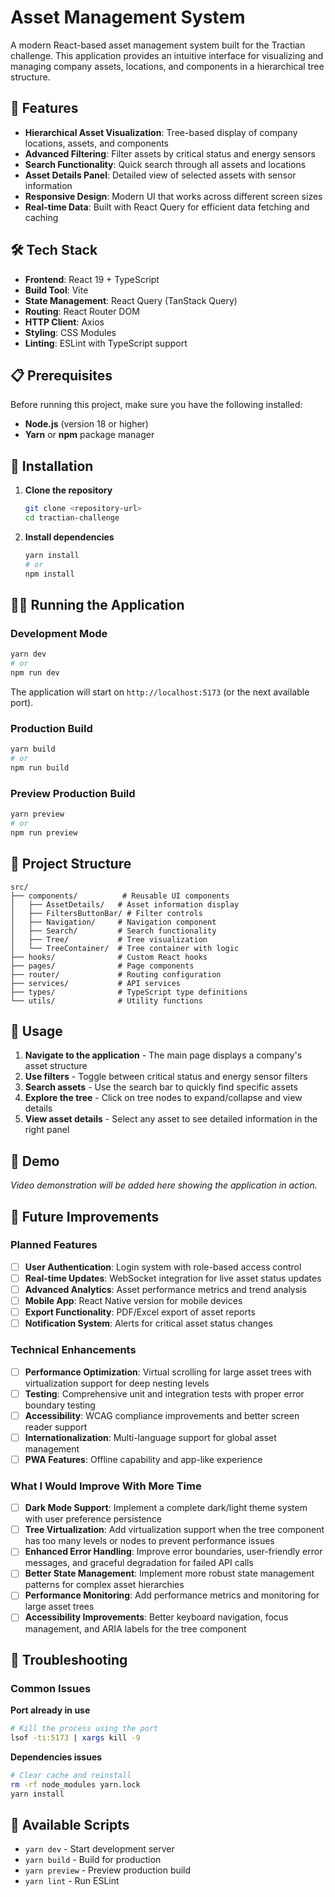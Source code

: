# Asset Management System

A modern React-based asset management system built for the Tractian challenge. This application provides an intuitive interface for visualizing and managing company assets, locations, and components in a hierarchical tree structure.

## 🚀 Features

- **Hierarchical Asset Visualization**: Tree-based display of company locations, assets, and components
- **Advanced Filtering**: Filter assets by critical status and energy sensors
- **Search Functionality**: Quick search through all assets and locations
- **Asset Details Panel**: Detailed view of selected assets with sensor information
- **Responsive Design**: Modern UI that works across different screen sizes
- **Real-time Data**: Built with React Query for efficient data fetching and caching

## 🛠️ Tech Stack

- **Frontend**: React 19 + TypeScript
- **Build Tool**: Vite
- **State Management**: React Query (TanStack Query)
- **Routing**: React Router DOM
- **HTTP Client**: Axios
- **Styling**: CSS Modules
- **Linting**: ESLint with TypeScript support

## 📋 Prerequisites

Before running this project, make sure you have the following installed:

- **Node.js** (version 18 or higher)
- **Yarn** or **npm** package manager

## 🚀 Installation

1. **Clone the repository**

   ```bash
   git clone <repository-url>
   cd tractian-challenge
   ```

2. **Install dependencies**
   ```bash
   yarn install
   # or
   npm install
   ```

## 🏃‍♂️ Running the Application

### Development Mode

```bash
yarn dev
# or
npm run dev
```

The application will start on `http://localhost:5173` (or the next available port).

### Production Build

```bash
yarn build
# or
npm run build
```

### Preview Production Build

```bash
yarn preview
# or
npm run preview
```

## 📁 Project Structure

```
src/
├── components/          # Reusable UI components
│   ├── AssetDetails/   # Asset information display
│   ├── FiltersButtonBar/ # Filter controls
│   ├── Navigation/     # Navigation component
│   ├── Search/         # Search functionality
│   ├── Tree/           # Tree visualization
│   └── TreeContainer/  # Tree container with logic
├── hooks/              # Custom React hooks
├── pages/              # Page components
├── router/             # Routing configuration
├── services/           # API services
├── types/              # TypeScript type definitions
└── utils/              # Utility functions
```

## 🎯 Usage

1. **Navigate to the application** - The main page displays a company's asset structure
2. **Use filters** - Toggle between critical status and energy sensor filters
3. **Search assets** - Use the search bar to quickly find specific assets
4. **Explore the tree** - Click on tree nodes to expand/collapse and view details
5. **View asset details** - Select any asset to see detailed information in the right panel

## 🎥 Demo

<!-- TODO: Add video demo here -->

_Video demonstration will be added here showing the application in action._

## 🔮 Future Improvements

### Planned Features

- [ ] **User Authentication**: Login system with role-based access control
- [ ] **Real-time Updates**: WebSocket integration for live asset status updates
- [ ] **Advanced Analytics**: Asset performance metrics and trend analysis
- [ ] **Mobile App**: React Native version for mobile devices
- [ ] **Export Functionality**: PDF/Excel export of asset reports
- [ ] **Notification System**: Alerts for critical asset status changes

### Technical Enhancements

- [ ] **Performance Optimization**: Virtual scrolling for large asset trees with virtualization support for deep nesting levels
- [ ] **Testing**: Comprehensive unit and integration tests with proper error boundary testing
- [ ] **Accessibility**: WCAG compliance improvements and better screen reader support
- [ ] **Internationalization**: Multi-language support for global asset management
- [ ] **PWA Features**: Offline capability and app-like experience

### What I Would Improve With More Time

- [ ] **Dark Mode Support**: Implement a complete dark/light theme system with user preference persistence
- [ ] **Tree Virtualization**: Add virtualization support when the tree component has too many levels or nodes to prevent performance issues
- [ ] **Enhanced Error Handling**: Improve error boundaries, user-friendly error messages, and graceful degradation for failed API calls
- [ ] **Better State Management**: Implement more robust state management patterns for complex asset hierarchies
- [ ] **Performance Monitoring**: Add performance metrics and monitoring for large asset trees
- [ ] **Accessibility Improvements**: Better keyboard navigation, focus management, and ARIA labels for the tree component

## 🐛 Troubleshooting

### Common Issues

**Port already in use**

```bash
# Kill the process using the port
lsof -ti:5173 | xargs kill -9
```

**Dependencies issues**

```bash
# Clear cache and reinstall
rm -rf node_modules yarn.lock
yarn install
```

## 📝 Available Scripts

- `yarn dev` - Start development server
- `yarn build` - Build for production
- `yarn preview` - Preview production build
- `yarn lint` - Run ESLint
